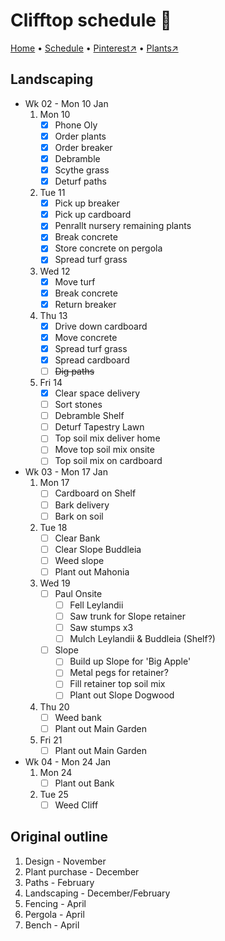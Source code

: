 # Clifftop schedule 📆

[Home](https://notes.grwd.uk/clifftop) • [Schedule](https://notes.grwd.uk/clifftop-schedule) • [Pinterest↗](https://www.pinterest.co.uk/NatureWorksGarden/clifftop/) • [Plants↗](https://bit.ly/clifftop-plants)

## Landscaping

* Wk 02 - Mon 10 Jan
    1. Mon 10
        * [x] Phone Oly
        * [x] Order plants
        * [x] Order breaker
        * [x] Debramble
        * [x] Scythe grass
        * [x] Deturf paths
    2. Tue 11
        * [x] Pick up breaker
        * [x] Pick up cardboard
        * [x] Penrallt nursery remaining plants
        * [x] Break concrete
        * [x] Store concrete on pergola
        * [x] Spread turf grass
    3. Wed 12
        * [x] Move turf
        * [x] Break concrete
        * [x] Return breaker
    4. Thu 13
        * [x] Drive down cardboard
        * [x] Move concrete
        * [x] Spread turf grass
        * [x] Spread cardboard
        * [ ] ~~Dig paths~~
    5. Fri 14
        * [x] Clear space delivery
        * [ ] Sort stones
        * [ ] Debramble Shelf
        * [ ] Deturf Tapestry Lawn
        * [ ] Top soil mix deliver home
        * [ ] Move top soil mix onsite
        * [ ] Top soil mix on cardboard
* Wk 03 - Mon 17 Jan
    1. Mon 17
        * [ ] Cardboard on Shelf
        * [ ] Bark delivery
        * [ ] Bark on soil
    2. Tue 18
        * [ ] Clear Bank
        * [ ] Clear Slope Buddleia
        * [ ] Weed slope
        * [ ] Plant out Mahonia
    3. Wed 19
        * [ ] Paul Onsite
            * [ ] Fell Leylandii
            * [ ] Saw trunk for Slope retainer
            * [ ] Saw stumps x3
            * [ ] Mulch Leylandii & Buddleia (Shelf?)
        * [ ] Slope
            * [ ] Build up Slope for 'Big Apple'
            * [ ] Metal pegs for retainer?
            * [ ] Fill retainer top soil mix
            * [ ] Plant out Slope Dogwood
    4. Thu 20
        * [ ] Weed bank
        * [ ] Plant out Main Garden
    5. Fri 21
        * [ ] Plant out Main Garden
* Wk 04 - Mon 24 Jan
    1. Mon 24
        * [ ] Plant out Bank
    2. Tue 25
        * [ ] Weed Cliff

## Original outline

1. Design - November
2. Plant purchase - December
3. Paths - February
4. Landscaping - December/February
5. Fencing - April
6. Pergola - April
7. Bench - April
